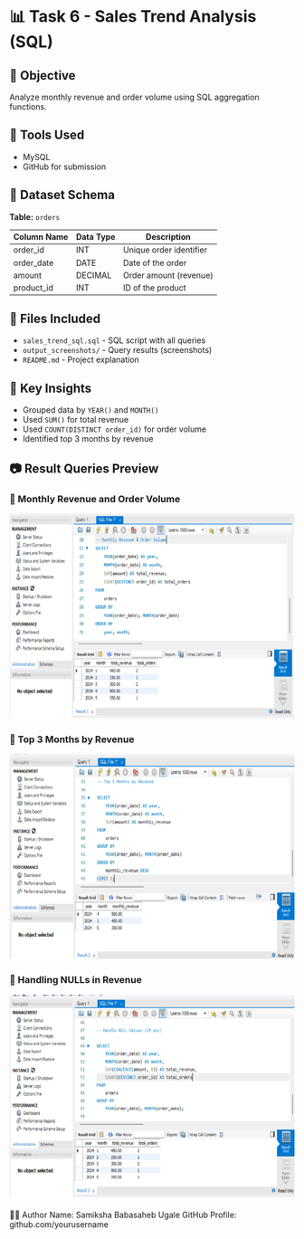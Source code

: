 # 📊 Task 6 - Sales Trend Analysis (SQL)

## 📌 Objective
Analyze monthly revenue and order volume using SQL aggregation functions.

## 🧰 Tools Used
- MySQL
- GitHub for submission

## 🧪 Dataset Schema
**Table:** `orders`

| Column Name | Data Type   | Description             |
|-------------|-------------|-------------------------|
| order_id    | INT         | Unique order identifier |
| order_date  | DATE        | Date of the order       |
| amount      | DECIMAL     | Order amount (revenue)  |
| product_id  | INT         | ID of the product       |

## 📁 Files Included
- `sales_trend_sql.sql` - SQL script with all queries
- `output_screenshots/` - Query results (screenshots)
- `README.md` - Project explanation

## 🔎 Key Insights
- Grouped data by `YEAR()` and `MONTH()`
- Used `SUM()` for total revenue
- Used `COUNT(DISTINCT order_id)` for order volume
- Identified top 3 months by revenue

## 📷 Result Queries Preview

### 📌 Monthly Revenue and Order Volume
![Monthly Revenue and Order Volume](output_screenshots/monthly_revenue_orders.png)

### 📌 Top 3 Months by Revenue
![Top 3 Months by Revenue](output_screenshots/top3_revenue_months.png)

### 📌 Handling NULLs in Revenue
![Handling NULLs](output_screenshots/null_handling.png)


🧑‍💻 Author
Name: Samiksha Babasaheb Ugale
GitHub Profile: github.com/yourusername
